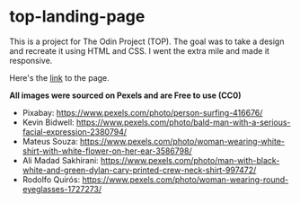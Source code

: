 # top-landing-page

This is a project for The Odin Project (TOP). The goal was to take a design and recreate it using HTML and CSS. I went the extra mile and made it responsive.

Here's the [link](https://tkdblake93.github.io/top-landing-page/) to the page.

**All images were sourced on Pexels and are Free to use (CC0)**

- Pixabay: https://www.pexels.com/photo/person-surfing-416676/
- Kevin Bidwell: https://www.pexels.com/photo/bald-man-with-a-serious-facial-expression-2380794/
- Mateus Souza: https://www.pexels.com/photo/woman-wearing-white-shirt-with-white-flower-on-her-ear-3586798/
- Ali Madad Sakhirani: https://www.pexels.com/photo/man-with-black-white-and-green-dylan-cary-printed-crew-neck-shirt-997472/
- Rodolfo Quirós: https://www.pexels.com/photo/woman-wearing-round-eyeglasses-1727273/
